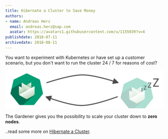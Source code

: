 ```yaml
---
title: Hibernate a Cluster to Save Money
authors: 
- name: Andreas Herz
  email: andreas.herz@sap.com
  avatar: https://avatars1.githubusercontent.com/u/1155039?v=4
publishdate: 2018-07-11
archivedate: 2018-08-11
---
```


You want to experiment with Kubernetes or have set up a customer scenario, but you don't want to run the 
cluster 24 / 7 for reasons of cost?


![](./images/teaser-patched-1.svg)


The Gardener gives you the possibility to scale your cluster down to **zero nodes**.

..read some more on [Hibernate a Cluster](https://github.com/gardener/gardener/blob/master/docs/usage/shoot_hibernate.md).
